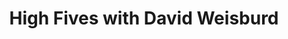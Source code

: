 ﻿---
title: High Fives with David Weisburd
description: Ryan O'Hara takes you into the wild world of sales prospecting. This week we talk with special guest serial entrepreneur, David Weisburd. David's successfully founded and funded several successful startups, and is currently teaching a sales course for startups online.
coverImage: ./img/podcast/podcast-image-30.jpg
refLink: leadiq.com

audioLinks: https://w.soundcloud.com/player/?url=https%3A%2F%2Fapi.soundcloud.com%2Ftracks%2F276487942&amp;auto_play=false&amp;show_artwork=true&amp;visual=true&amp;origin=twitter
webImage: ./img/podcast/video-img/image-30.png
---
